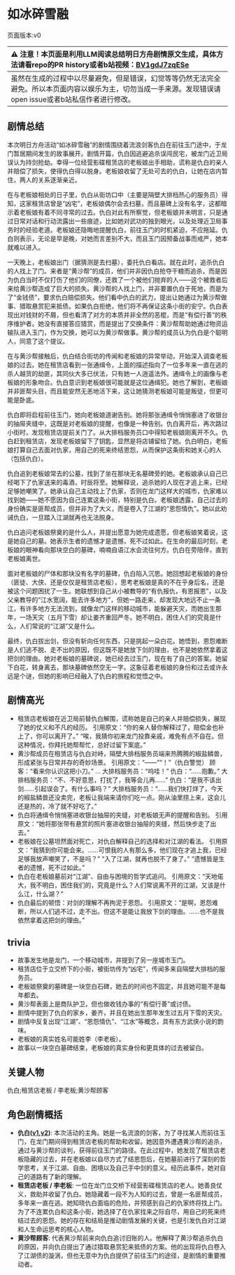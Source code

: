 # 如冰碎雪融
页面版本:v0
 

| :warning: 注意！本页面是利用LLM阅读总结明日方舟剧情原文生成，具体方法请看repo的PR history或者b站视频：[BV1gdJ7zqESe](https://www.bilibili.com/video/BV1gdJ7zqESe/)         |
|:----------------------------|
| 虽然在生成的过程中以尽量避免，但是错误，幻觉等等仍然无法完全避免。所以本页面内容以娱乐为主，切勿当成一手来源。发现错误请open issue或者b站私信作者进行修改。|



## 剧情总结
本次明日方舟活动“如冰碎雪融”的剧情围绕着流浪剑客仇白在前往玉门途中，于龙门暂居期间发生的故事展开。剧情开篇，仇白因逃避追杀误闯民宅，被龙门近卫局误认为持剑抢劫。幸得一位经营影碟租赁店的老板娘出手相助，谎称是仇白的亲人并赔偿了损失，使得仇白得以脱身。老板娘收留了无处可去的仇白，让她在店内暂住，两人的关系逐渐亲近。

在与老板娘相处的日子里，仇白从街坊口中（主要是隔壁大排档热心的服务员）得知，这家租赁店曾是“凶宅”，老板娘偶尔会去扫墓，而且墓碑上没有名字，这都暗示着老板娘有着不同寻常的过去。仇白对此有所察觉，但老板娘并未明言，只是通过日常对话和行动流露出一些痕迹，比如她对武功的独到眼光，以及处理近卫局事务时的经验老道。老板娘还隐晦地提醒仇白，前往玉门的时机紧迫，不应拖延。仇白则表示，无论是早是晚，对她而言差别不大，而且玉门因预备战事而戒严，她本就难以进入。

一天晚上，老板娘出门（据猜测是去扫墓），委托仇白看店。就在此时，追杀仇白的人找上了门。来者是“黄沙帮”的成员，他们并非因仇白抢夺干粮而追杀，而是因为仇白当时不仅打伤了他们的同僚，还救了一个被他们抛弃的人——这个被救者后来给黄沙帮造成了巨大的损失。黄沙帮的人找上门，并非要置仇白于死地，而是为了“金钱债”，要求仇白赔偿损失。他们看中仇白的武力，提出让她通过为黄沙帮做事、猎取悬赏犯来抵债。如果仇白拒绝，他们将不再保证这条小街的安宁。仇白表现出对钱财的不屑，但也看清了对方的本质并非全然的恶棍，而是“有偿行善”的秩序维护者。她没有直接答应猎赏，而是提出了交换条件：黄沙帮帮助她通过物资运输队进入玉门，作为交换，她可以为黄沙帮做事。黄沙帮的成员认为仇白是个聪明人，同意了这个提议。

在与黄沙帮接触后，仇白结合街坊的传闻和老板娘的异常举动，开始深入调查老板娘的过去。她在租赁店看到一张通缉令，上面的描述指向了一位多年来一直在逃的杀人越货的劫匪，其同伙大多已伏法，只有她一人逍遥法外。通缉令上的画像与老板娘的形象吻合。仇白意识到老板娘很可能就是这位通缉犯。她也了解到，老板娘并非匪帮头目，而且能安然无恙地活下来，这让她猜测老板娘可能是叛徒，但更可能是卧底。

仇白即将启程前往玉门，她向老板娘道谢告别。她将那张通缉令悄悄塞进了收银台的抽屉夹缝中，这既是对老板娘的提醒，也像是一种告别。仇白离开后，再次路过小街时，发现租赁店提前关门了。从大排档服务员口中得知老板娘刚离开不久。仇白赶到租赁店，发现老板娘留下了钥匙，显然是将店铺留给了她。仇白明白，老板娘打算自己去面对仇家，用自己的死来终结恩怨，从而保护这条街和她关心的人（包括仇白）。

仇白追到老板娘常去的公墓，找到了坐在那块无名墓碑旁的她。老板娘承认自己已经喝下了仇家送来的毒酒，时辰将至。她解释说，追杀她的人现在才追上来，已经足够她嘲笑了。她承认自己主动找上了仇家，否则在龙门这样大的城市，仇家难以找到她——她不愿因为自己连累这条小街，特别是仇白。老板娘透露，自己过去的身份确实是匪帮成员，但并非为了大义，而是卷入了江湖的“恩怨情仇”。她以此劝诫仇白，一旦踏入江湖就再也无法脱身。

仇白追问老板娘祭奠的是什么人，并提出愿意为她完成遗愿，但老板娘笑着说，这是她自己的墓。她表示生者的遗憾才是遗憾，死不过如此。在生命的最后时刻，老板娘的眼神看向那块空白的墓碑，喃喃自语江水会流往何方。仇白在旁陪伴，直到老板娘离世。

面对老板娘的尸体和那块没有名字的墓碑，仇白陷入沉思。她回想起老板娘的身份（匪徒、大侠、还是仅仅是租赁店老板），思考老板娘是真的不在乎身后名，还是被这个问题困扰了一生。她联想到自己从小被教导的“有仇报仇，有恩报恩”，以及父亲教导的“江水宽阔，能去许多地方”，但她一路走来，却发现大地远不止一条江，有许多地方无法流到，就像龙门这样的移动城市，能躲避天灾，而她出生那年，一场天灾（五月下雪）却让姜齐重回严冬。她不明白，困住人们的究竟是什么，人们常说的“江湖”又是什么。

最终，仇白拔出剑，但没有斩向任何东西，只是挑起一朵白花。她悟到，恩怨难断是人们逃不脱、走不出的原因，但这既不是她放下剑的理由，也不是她依然拿着这把剑的理由。她对老板娘的墓碑说，她已经去过玉门，现在有了自己的答案。她留下白花，转身离去，那块墓碑依然空无一字。这象征着老板娘的身份和过去或许永远是个谜，但她的影响已经融入了仇白的旅程和觉悟之中。
## 剧情高光
*   租赁店老板娘在近卫局前替仇白解围，谎称她是自己的亲人并赔偿损失，展现了她的仗义和不凡的经历。
    引用原文：“你的亲人替你解释过了，赔偿金也补上了，你可以离开了。”
    “唉，我猜你初来龙门投靠亲戚，难免有点不自在。但这种情况，你拜托她帮帮忙，总好过留下案底。”
*   黄沙帮成员在租赁店与仇白对峙，隔壁大排档服务员端来热腾腾的椒盐鳞兽，形成紧张与日常并存的奇妙场景。
    引用原文：“——”“！”（仇白警觉）
    顾客：“看来你认识这把小刀。”
    ...
    大排档服务员：“呜哇！”
    仇白：“......抱歉。”
    大排档服务员：“不、不好意思，打扰了，我等会儿再......”
    仇白：“是我不该出剑......引起误会了。有什么事吗？”
    大排档服务员：“......我们快打烊了，今天的椒盐鳞兽还没卖完，老板让我端来请你们吃一点。刚从油里捞上来，这会儿还是热的，冷了就不好吃了。”
*   仇白将通缉令悄悄塞进收银台抽屉的夹缝，对老板娘无声的提醒和告别。
    引用原文：“她将那张带有悬赏的照片塞进收银台抽屉的夹缝，然后快步走了出去。”
*   老板娘在公墓坦然面对死亡，对仇白解释自己的选择和对江湖的看法。
    引用原文：“我猜到你可能会来。......可恨我的人有那么多，他们现在才追上我，已经足够我放声嘲笑了，不是吗？”
    “入了江湖，就再也脱不了身了。”
    “遗憾皆是生者的遗憾，死不过如此。”
*   仇白在老板娘墓前对“江湖”、自由与困境的哲学式追问。
    引用原文：“天地偌大，我不明白，困住我们的，究竟是什么？人们常说离不开的江湖，又该是什么江，什么湖？”
*   仇白最后的顿悟：对剑的理解不再拘泥于恩怨。
    引用原文：“是啊，恩怨难断，所以人们逃不过，走不出。但这不是能让我放下剑的理由。......也不是我依然拿着这把剑的理由。”
## trivia
*   故事发生地是龙门，一个移动城市，并提到了另一座城市玉门。
*   租赁店位于立交桥下的小街，被街坊传为“凶宅”，传闻多来自隔壁大排档的服务员。
*   老板娘祭奠的墓碑是一块空白石碑，她去的时间也不固定，并且她可能不是每年都去。
*   黄沙帮表面上是商队护卫，但也做收钱办事的“有偿行善”或讨债。
*   剧情中提到了仇白的家乡，姜齐，并且在她出生那年发生过五月下雪的天灾。
*   剧情中反复出现“江湖”、“恩怨情仇”、“江水”等概念，具有东方武侠小说的韵味。
*   老板娘的真实姓名可能姓李（李老板）。
*   故事以一块空白墓碑结束，老板娘的真实身份和更具体的过去被留白。
## 关键人物
仇白;租赁店老板 / 李老板;黄沙帮顾客
## 角色剧情概括
-   **仇白([v1](../chars/char_4082_qiubai.md),[v2](../char_v3/char_4082_qiubai.md))**: 本次活动的主角。她是一名流浪的剑客，为了寻找某人而前往玉门，在龙门期间得到租赁店老板的帮助和收留。她因意外遭遇黄沙帮的追杀，通过与黄沙帮的谈判，获得前往玉门的路径。在此过程中，她发现了租赁店老板隐藏的过去，并在老板娘以自尽方式了结恩怨后，在她墓前进行了深刻的哲学思考，关于江湖、自由、困境以及自己手中剑的意义。经历此事件，她对自己的道路有了新的理解。
-   **租赁店老板 / 李老板**: 一位在龙门立交桥下经营影碟租赁店的老人。她善良仗义，救助并收留了仇白。她隐藏着一段不为人知的过去，曾是一名匪帮成员，多年来一直在逃。她知晓仇白面临的危险，并预感到自己的仇家终将找上门。为了不连累仇白和这条小街，她选择了在仇家找来之际自尽，用自己的死来终结过去的恩怨。她的存在和结局是推动剧情发展的关键，也是引发仇白对江湖和人生命运思考的核心人物。
-   **黄沙帮顾客**: 代表黄沙帮前来向仇白追讨旧账的人。他解释了黄沙帮追杀仇白的原因，并向仇白提出了通过猎取悬赏犯来抵债的方案。他的出现将仇白卷入了江湖债的漩涡，但也无意中为仇白提供了前往玉门的途径，是剧情的重要推动者。